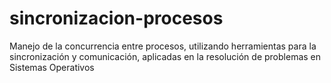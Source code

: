 # sincronizacion-procesos

Manejo de la concurrencia entre procesos, utilizando herramientas para la sincronización y comunicación, aplicadas en la resolución de problemas en Sistemas Operativos
